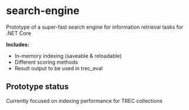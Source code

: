 # search-engine
Prototype of a super-fast search engine for information retrieval tasks for .NET Core

**Includes:** 
- In-memory indexing (saveable & reloadable)
- Different scoring methods
- Result output to be used in trec_eval

## Prototype status

Currently focused on indexing performance for TREC collections
